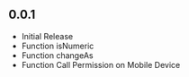 ## 0.0.1

* Initial Release
* Function isNumeric
* Function changeAs
* Function Call Permission on Mobile Device
